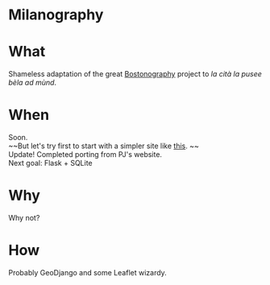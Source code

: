 Milanography
============

# What
Shameless adaptation of the great [Bostonography](http://bostonography.com/neighborhoods/) project to *la cità la pusee bèla ad mùnd*.  

# When
Soon.  
~~But let's try first to start with a simpler site like [this](http://www.cityplanner.it/experiment_host/php/ol3_draw_save/draw-feature_mod1.php).
~~  
Update! Completed porting from PJ's website.  
Next goal: Flask + SQLite
# Why
Why not?

# How
Probably GeoDjango and some Leaflet wizardy.


